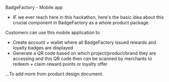 BadgeFactory - Mobile app

- IF we ever reach here in this hackathon, here's the basic idea about this crucial component in BadgeFactory as a whole product package.

Customers can use this mobile application to

- Create account + wallet where all BadgeFactory issued rewards and loyalty badges are displayed
- Generate a QR code based on which project/product/brand they are accessing and this QR code then can be scanned by merchants to redeem + claim reward points or loyalty offer

...To add more from product design document.
